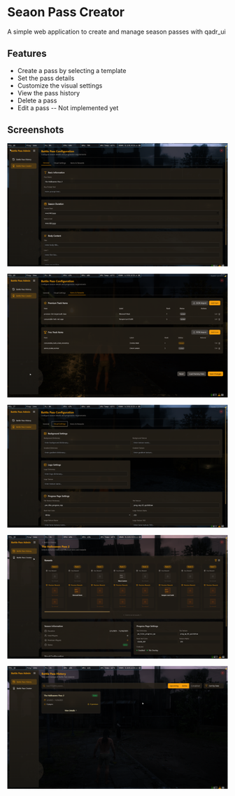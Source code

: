 <!-- .gitimages içerisindeki görselleri MD dosyasına ekle -->
<!-- .gitimages\pass_creator_general.png
.gitimages\pass_creator_item_reward.png
.gitimages\pass_creator_visual_settings.png
.gitimages\pass_detail_page.png
.gitimages\pass_history.png -->


# Seaon Pass Creator

A simple web application to create and manage season passes with qadr_ui

## Features

- Create a pass by selecting a template
- Set the pass details
- Customize the visual settings
- View the pass history
- Delete a pass
- Edit a pass -- Not implemented yet


## Screenshots

![Pass Creator General](.gitimages\pass_creator_general.png)

![Pass Creator Item Reward](.gitimages\pass_creator_item_reward.png)

![Pass Creator Visual Settings](.gitimages\pass_creator_visual_settings.png)

![Pass Detail Page](.gitimages\pass_detail_page.png)

![Pass History](.gitimages\pass_history.png)


